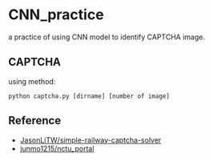 # CNN_practice
a practice of using CNN model to identify CAPTCHA image.

## CAPTCHA
using method:
```
python captcha.py [dirname] [number of image]
```
## Reference
* [JasonLiTW/simple-railway-captcha-solver](https://github.com/JasonLiTW/simple-railway-captcha-solver)  
* [junmo1215/nctu_portal](https://github.com/junmo1215/nctu_portal)
